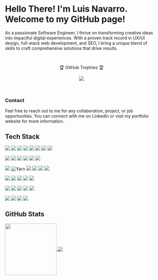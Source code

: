 # Hello There! I'm Luis Navarro. Welcome to my GitHub page!

As a passionate Software Engineer, I thrive on transforming creative ideas into impactful digital experiences. With a proven track record in UX/UI design, full-stack web development, and SEO, I bring a unique blend of skills to craft comprehensive solutions that drive results.

<!--![snake gif](https://github.com/Count-MonteCristo/Count-MonteCristo/blob/output/github-contribution-grid-snake.svg)-->

<br/>
<p align="center">🏆 GitHub Trophies 🏆</p>
<p align="center">
  <img src="https://github-profile-trophy.vercel.app/?username=count-montecristo&theme=algolia&rank=SSS,SS,S,AAA,AA,A,B,C,SECRET"/>
</p>
<br/>

### Contact
Feel free to reach out to me for any collaboration, project, or job opportunities. You can connect with me on LinkedIn or visit my portfolio website for more information.

## Tech Stack
<img src="https://img.shields.io/badge/Python-3776AB?style=for-the-badge&logo=python&logoColor=white"> <img src="https://img.shields.io/badge/JavaScript-F7DF1E?style=for-the-badge&logo=javascript&logoColor=black"> <img src="https://img.shields.io/badge/HTML5-E34F26?style=for-the-badge&logo=html5&logoColor=white"> <img src="https://img.shields.io/badge/CSS3-1572B6?style=for-the-badge&logo=css3&logoColor=white"> <img src="https://img.shields.io/badge/Node.js-43853D?style=for-the-badge&logo=node.js&logoColor=white"> <img src="https://img.shields.io/badge/C-00599C?style=for-the-badge&logo=c&logoColor=white"> <img src="https://img.shields.io/badge/C%2B%2B-00599C?style=for-the-badge&logo=c%2B%2B&logoColor=white"> <img src="https://img.shields.io/badge/Java-ED8B00?style=for-the-badge&logo=openjdk&logoColor=white"> 

<img src="https://img.shields.io/badge/Markdown-000000?style=for-the-badge&logo=markdown&logoColor=white"> <img src="https://camo.githubusercontent.com/58920d1bb0091ddb32d21ded6dcfcbc742121f6fa0786e3ea5e7fd23274cd60f/68747470733a2f2f696d672e736869656c64732e696f2f62616467652f657870726573732e6a732d3430344435392e7376673f7374796c653d666f722d7468652d6261646765266c6f676f3d65787072657373266c6f676f436f6c6f723d7768697465"> <img src="https://img.shields.io/badge/React-20232A?style=for-the-badge&logo=react&logoColor=61DAFB"> <img src="https://img.shields.io/badge/Bootstrap-563D7C?style=for-the-badge&logo=bootstrap&logoColor=white"> <img src="https://img.shields.io/badge/Material--UI-0081CB?style=for-the-badge&logo=material-ui&logoColor=white"> <img src="https://img.shields.io/badge/React_Router-CA4245?style=for-the-badge&logo=react-router&logoColor=white">

<img src="https://img.shields.io/badge/json%20web%20tokens-323330?style=for-the-badge&logo=json-web-tokens&logoColor=pink"> ![Yarn](https://img.shields.io/badge/yarn-%232C8EBB.svg?style=for-the-badge&logo=yarn&logoColor=white) <img src="https://camo.githubusercontent.com/cf6e939f4c599b4174de4f697b4c84ae058d91475b99ae95b43f7d197ab42540/68747470733a2f2f696d672e736869656c64732e696f2f62616467652f4e504d2d4342333833372e7376673f7374796c653d666f722d7468652d6261646765266c6f676f3d6e706d266c6f676f436f6c6f723d7768697465"> <img src="https://img.shields.io/badge/mocha.js-323330?style=for-the-badge&logo=mocha&logoColor=Brow"> <img src="https://img.shields.io/badge/chai.js-323330?style=for-the-badge&logo=chai&logoColor=red"> <img src="https://img.shields.io/badge/Google_Cloud-4285F4?style=for-the-badge&logo=google-cloud&logoColor=white"> 

<img src="https://img.shields.io/badge/Microsoft_Azure-0089D6?style=for-the-badge&logo=microsoft-azure&logoColor=white"> <img src="https://img.shields.io/badge/Oracle-F80000?style=for-the-badge&logo=oracle&logoColor=black"> <img src="https://img.shields.io/badge/MySQL-00000F?style=for-the-badge&logo=mysql&logoColor=white"> <img src="https://img.shields.io/badge/MongoDB-4EA94B?style=for-the-badge&logo=mongodb&logoColor=white">
<img src="https://img.shields.io/badge/Microsoft_Access-A4373A?style=for-the-badge&logo=microsoft-access&logoColor=white"> 

<img src="https://img.shields.io/badge/Microsoft_SQL_Server-CC2927?style=for-the-badge&logo=microsoft-sql-server&logoColor=white"> <img src="https://img.shields.io/badge/Figma-F24E1E?style=for-the-badge&logo=figma&logoColor=white"> <img src="https://img.shields.io/badge/Canva-%2300C4CC.svg?&style=for-the-badge&logo=Canva&logoColor=white"> <img src="https://camo.githubusercontent.com/400cd54f362c71a034b81df2145126a1b8ce94ecee21db04bd836ab5fc2e893f/68747470733a2f2f696d672e736869656c64732e696f2f62616467652f5653253230436f64652d3030374143432e7376673f7374796c653d666f722d7468652d6261646765266c6f676f3d76697375616c2d73747564696f2d636f6465266c6f676f436f6c6f723d7768697465"> <img src="https://img.shields.io/badge/sublime_text-%23575757.svg?&style=for-the-badge&logo=sublime-text&logoColor=important">

<img src="https://img.shields.io/badge/eslint-3A33D1?style=for-the-badge&logo=eslint&logoColor=white"> <img src="https://img.shields.io/badge/prettier-1A2C34?style=for-the-badge&logo=prettier&logoColor=F7BA3E"> <img src="https://camo.githubusercontent.com/e51ce283337074d916f58ce83728fb4a26c8fdcc28adcd01a8a7afca0226459f/68747470733a2f2f696d672e736869656c64732e696f2f62616467652f6769742d4630353033322e7376673f7374796c653d666f722d7468652d6261646765266c6f676f3d676974266c6f676f436f6c6f723d7768697465"> <img src="https://img.shields.io/badge/Powershell-2CA5E0?style=for-the-badge&logo=powershell&logoColor=white">


## GitHub Stats
<div>
   <a href="https://github.com/Count-MonteCristo">
   <img align="center" height="170" src="https://github-readme-stats.vercel.app/api/top-langs/?username=Count-MonteCristo&layout=compact&langs_count=16&theme=algolia"/>
   <img align="center" src="https://github-readme-stats.vercel.app/api?username=Count-MonteCristo&show_icons=true&theme=algolia&include_all_commits=true&count_private=true&hide=issues"/>
</div>
